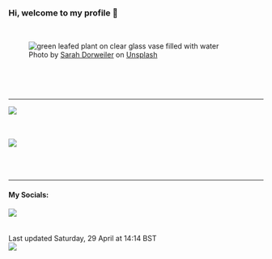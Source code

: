 <h3>Hi, welcome to my profile 👋</h3>

<br />
<figure>
  <img
    src="https://images.unsplash.com/photo-1487700160041-babef9c3cb55?crop=entropy&cs=tinysrgb&fit=max&fm=jpg&ixid=MnwyNzQ3MDB8MHwxfHJhbmRvbXx8fHx8fHx8fDE2ODI3NzA4NjM&ixlib=rb-4.0.3&q=80&w=1080&auto=format"
    alt="green leafed plant on clear glass vase filled with water" 
  />
  <figcaption>Photo by <a
    href="https://unsplash.com/@sarahdorweiler?utm_source=Profile%20readme&utm_medium=referral">Sarah Dorweiler</a> on <a
    href="https://unsplash.com/?utm_source=Profile%20readme&utm_medium=referral">Unsplash</a></figcaption>
</figure>




  <br /><br /><br />

<hr />
<img
  src="https://github-readme-stats.vercel.app/api?username=shanelucy&show_icons=true&theme=calm"
/>
<br /><br /><br />

<img 
  src="https://github-readme-stats.vercel.app/api/top-langs/?username=shanelucy&theme=calm"
/>
<br /><br /><br /><br />
<hr />
<h4>My Socials:</h4>
<a href="https://uk.linkedin.com/in/shane-lucy-4735b616a">
  <img
    src="https://img.shields.io/badge/linkedin%20-%230077B5.svg?&style=for-the-badge&logo=linkedin&logoColor=white"
  />
</a>
<br /><br /><br />
Last updated Saturday, 29 April at 14:14 BST
<br />
<img
  src="https://github.com/ShaneLucy/ShaneLucy/workflows/README%20build/badge.svg"
/>
